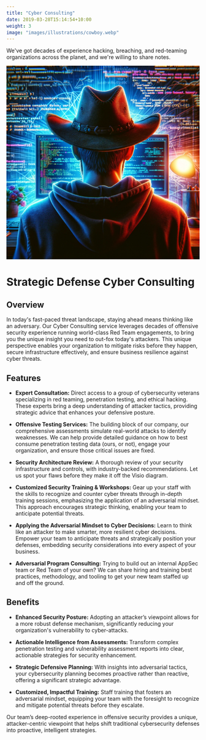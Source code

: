 ```yaml
---
title: "Cyber Consulting"
date: 2019-03-28T15:14:54+10:00
weight: 3
image: "images/illustrations/cowboy.webp"
---
```


We've got decades of experience hacking, breaching, and red-teaming organizations across the planet, and we're willing to share notes.
<!--more-->

![hacking llm](/images/illustrations/cowboy.webp)

# Strategic Defense Cyber Consulting

## Overview 

In today's fast-paced threat landscape, staying ahead means thinking like an adversary. Our Cyber Consulting service leverages decades of offensive security experience running world-class Red Team engagements, to bring you the unique insight you need to out-fox today's attackers. This unique perspective enables your organization to mitigate risks before they happen, secure infrastructure effectively, and ensure business resilience against cyber threats. 

## Features 

- **Expert Consultation:** Direct access to a group of cybersecurity veterans specializing in red teaming, penetration testing, and ethical hacking. These experts bring a deep understanding of attacker tactics, providing strategic advice that enhances your defensive posture. 

- **Offensive Testing Services:** The building block of our company, our comprehensive assessments simulate real-world attacks to identify weaknesses. We can help provide detailed guidance on how to best consume penetration testing data (ours, or not), engage your organization, and ensure those critical issues are fixed.  

- **Security Architecture Review:** A thorough review of your security infrastructure and controls, with industry-backed recommendations. Let us spot your flaws before they make it off the Visio diagram.  

- **Customized Security Training & Workshops:** Gear up your staff with the skills to recognize and counter cyber threats through in-depth training sessions, emphasizing the application of an adversarial mindset. This approach encourages strategic thinking, enabling your team to anticipate potential threats. 

- **Applying the Adversarial Mindset to Cyber Decisions:** Learn to think like an attacker to make smarter, more resilient cyber decisions. Empower your team to anticipate threats and strategically position your defenses, embedding security considerations into every aspect of your business. 

- **Adversarial Program Consulting:** Trying to build out an internal AppSec team or Red Team of your own? We can share hiring and training best practices, methodology, and tooling to get your new team staffed up and off the ground. 

## Benefits 

- **Enhanced Security Posture:** Adopting an attacker’s viewpoint allows for a more robust defense mechanism, significantly reducing your organization's vulnerability to cyber-attacks. 

- **Actionable Intelligence from Assessments:** Transform complex penetration testing and vulnerability assessment reports into clear, actionable strategies for security enhancement. 

- **Strategic Defensive Planning:** With insights into adversarial tactics, your cybersecurity planning becomes proactive rather than reactive, offering a significant strategic advantage. 

- **Customized, Impactful Training:** Staff training that fosters an adversarial mindset, equipping your team with the foresight to recognize and mitigate potential threats before they escalate. 

Our team’s deep-rooted experience in offensive security provides a unique, attacker-centric viewpoint that helps shift traditional cybersecurity defenses into proactive, intelligent strategies. 

 
